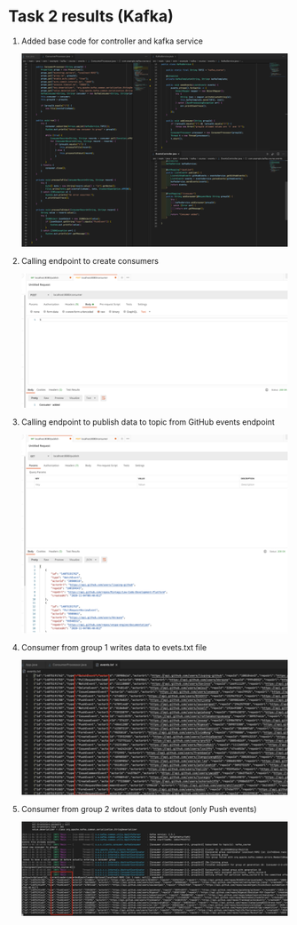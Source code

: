 # Task 2 results (Kafka)

1. Added base code for controller and kafka service

   ![Alt text](./screenshots/01.png?raw=true)

2. Calling endpoint to create consumers

   ![Alt text](./screenshots/02.png?raw=true)

3. Calling endpoint to publish data to topic from GitHub events endpoint

    ![Alt text](./screenshots/03.png?raw=true)

4. Consumer from group 1 writes data to evets.txt file

    ![Alt text](./screenshots/04.png?raw=true)

5. Consumer from group 2 writes data to stdout (only Push events)

    ![Alt text](./screenshots/05.png?raw=true)
